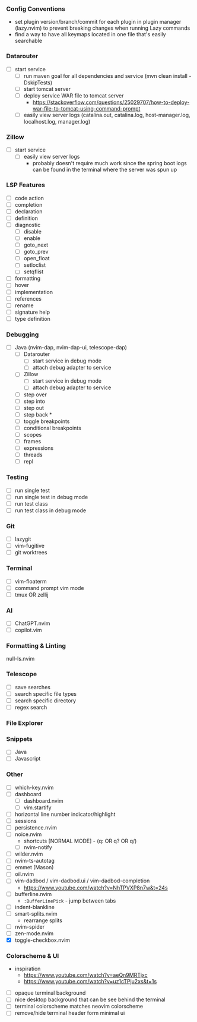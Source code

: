 ### Config Conventions
- set plugin version/branch/commit for each plugin in plugin manager (lazy.nvim) to prevent breaking changes when running Lazy commands
- find a way to have all keymaps located in one file that's easily searchable

### Datarouter
- [ ] start service
	- [ ] run maven goal for all dependencies and service (mvn clean install -DskipTests)
	- [ ] start tomcat server
	- [ ] deploy service WAR file to tomcat server
		- https://stackoverflow.com/questions/25029707/how-to-deploy-war-file-to-tomcat-using-command-prompt
	- [ ] easily view server logs (catalina.out, catalina.log, host-manager.log, localhost.log, manager.log)

### Zillow
- [ ] start service
	- [ ] easily view server logs
		- probably doesn't require much work since the spring boot logs can be found in the terminal where the server was spun up

### LSP Features
- [ ] code action
- [ ] completion
- [ ] declaration
- [ ] definition
- [ ] diagnostic
	- [ ] disable
	- [ ] enable
	- [ ] goto_next
	- [ ] goto_prev
	- [ ] open_float
	- [ ] setloclist
	- [ ] setqflist
- [ ] formatting
- [ ] hover
- [ ] implementation
- [ ] references
- [ ] rename
- [ ] signature help
- [ ] type definition

### Debugging
- [ ] Java (nvim-dap, nvim-dap-ui, telescope-dap)
	- [ ] Datarouter
		- [ ] start service in debug mode
		- [ ] attach debug adapter to service
	- [ ] Zillow
		- [ ] start service in debug mode
		- [ ] attach debug adapter to service
	- [ ] step over
	- [ ] step into
	- [ ] step out
	- [ ] step back *
	- [ ] toggle breakpoints
	- [ ] conditional breakpoints	
	- [ ] scopes
	- [ ] frames
	- [ ] expressions
	- [ ] threads
	- [ ] repl

### Testing
- [ ] run single test
- [ ] run single test in debug mode
- [ ] run test class
- [ ] run test class in debug mode

### Git
- [ ] lazygit
- [ ] vim-fugitive
- [ ] git worktrees

### Terminal
- [ ] vim-floaterm
- [ ] command prompt vim mode
- [ ] tmux OR zellij

### AI
- [ ] ChatGPT.nvim
- [ ] copilot.vim

### Formatting & Linting
null-ls.nvim

### Telescope
- [ ] save searches
- [ ] search specific file types
- [ ] search specific directory
- [ ] regex search

### File Explorer

### Snippets
- [ ] Java
- [ ] Javascript

### Other
- [ ] which-key.nvim
- [ ] dashboard
	- [ ] dashboard.nvim
	- [ ] vim.startify
- [ ] horizontal line number indicator/highlight
- [ ] sessions
- [ ] persistence.nvim
- [ ] noice.nvim
	- shortcuts [NORMAL MODE] - (q: OR q? OR q/)
	- [ ] nvim-notify
- [ ] wilder.nvim
- [ ] nvim-ts-autotag
- [ ] emmet (Mason)
- [ ] oil.nvim
- [ ] vim-dadbod / vim-dadbod.ui / vim-dadbod-completion
	- https://www.youtube.com/watch?v=NhTPVXP8n7w&t=24s
- [ ] bufferline.nvim
	- `:BufferLinePick` - jump between tabs
- [ ] indent-blankline
- [ ] smart-splits.nvim
	- rearrange splits
- [ ] nvim-spider
- [ ] zen-mode.nvim
- [x] toggle-checkbox.nvim

### Colorscheme & UI
- inspiration
	- https://www.youtube.com/watch?v=aeQn9MRTjxc
	- https://www.youtube.com/watch?v=uz1cTPju2xs&t=1s
- [ ] opaque terminal background
- [ ] nice desktop background that can be see behind the terminal
- [ ] terminal colorscheme matches neovim colorscheme
- [ ] remove/hide terminal header form minimal ui
